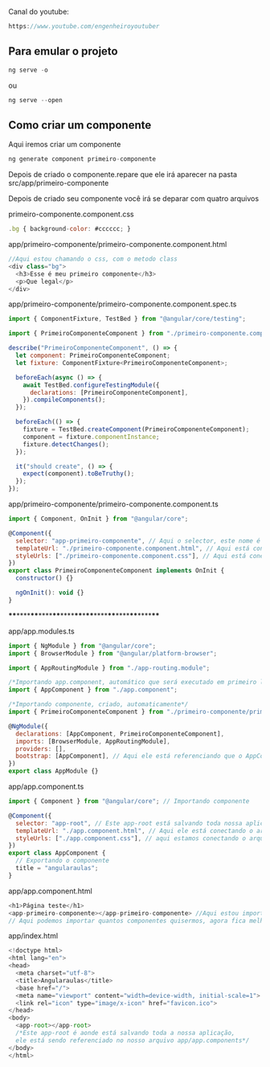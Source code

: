 Canal do youtube:

```js
https://www.youtube.com/engenheiroyoutuber
```

## Para emular o projeto

```js
ng serve -o
```

ou

```js
ng serve --open
```

## Como criar um componente

Aqui iremos criar um componente

```js
ng generate component primeiro-componente
```

Depois de criado o componente.repare que ele irá aparecer na pasta
src/app/primeiro-componente

Depois de criado seu componente você irá se deparar com quatro arquivos

primeiro-componente.component.css

<!-- Estilização do componente em css -->

```js
.bg { background-color: #cccccc; }
```

app/primeiro-componente/primeiro-componente.component.html

<!-- Aqui irá conter o Html -->

```js
//Aqui estou chamando o css, com o metodo class
<div class="bg">
  <h3>Esse é meu primeiro componente</h3>
  <p>Que legal</p>
</div>
```

app/primeiro-componente/primeiro-componente.component.spec.ts

<!-- Aqui contém os testes unitários do componente,
que também foi criado automático -->

```js
import { ComponentFixture, TestBed } from "@angular/core/testing";

import { PrimeiroComponenteComponent } from "./primeiro-componente.component";

describe("PrimeiroComponenteComponent", () => {
  let component: PrimeiroComponenteComponent;
  let fixture: ComponentFixture<PrimeiroComponenteComponent>;

  beforeEach(async () => {
    await TestBed.configureTestingModule({
      declarations: [PrimeiroComponenteComponent],
    }).compileComponents();
  });

  beforeEach(() => {
    fixture = TestBed.createComponent(PrimeiroComponenteComponent);
    component = fixture.componentInstance;
    fixture.detectChanges();
  });

  it("should create", () => {
    expect(component).toBeTruthy();
  });
});
```

app/primeiro-componente/primeiro-componente.component.ts

```js
import { Component, OnInit } from "@angular/core";

@Component({
  selector: "app-primeiro-componente", // Aqui o selector, este nome é qual irei importar depois o componente
  templateUrl: "./primeiro-componente.component.html", // Aqui está conectando o arquivo html
  styleUrls: ["./primeiro-componente.component.css"], // Aqui está conectando o arquivo css
})
export class PrimeiroComponenteComponent implements OnInit {
  constructor() {}

  ngOnInit(): void {}
}
```

**\*\***\*\*\*\***\*\***\*\*\*\***\*\***\*\*\*\***\*\***\***\*\***\*\*\*\***\*\***\*\*\*\***\*\***\*\*\*\***\*\***

app/app.modules.ts

```js
import { NgModule } from "@angular/core";
import { BrowserModule } from "@angular/platform-browser";

import { AppRoutingModule } from "./app-routing.module";

/*Importando app.component, automático que será executado em primeiro lugar*/
import { AppComponent } from "./app.component";

/*Importando componente, criado, automaticamente*/
import { PrimeiroComponenteComponent } from "./primeiro-componente/primeiro-componente.component";

@NgModule({
  declarations: [AppComponent, PrimeiroComponenteComponent],
  imports: [BrowserModule, AppRoutingModule],
  providers: [],
  bootstrap: [AppComponent], // Aqui ele está referenciando que o AppComponent será o primeiro arquivo a ser executado
})
export class AppModule {}
```

app/app.component.ts

```js
import { Component } from "@angular/core"; // Importando componente

@Component({
  selector: "app-root", // Este app-root está salvando toda nossa aplicação, no arquivo inde.html, que foi criado automático também
  templateUrl: "./app.component.html", // Aqui ele está conectando o arquivo html, este arquivo que será renderizado em primeiro lugar e dentro dele que vamos importar os componetes que criamos
  styleUrls: ["./app.component.css"], // aqui estamos conectando o arquivo css, a estilização do nosso html, deste proprio componente que está sendo renderizado em primeiro lugar
})
export class AppComponent {
  // Exportando o componente
  title = "angularaulas";
}
```

app/app.component.html

```js
<h1>Página teste</h1>
<app-primeiro-componente></app-primeiro-componente> //Aqui estou importando o componente app/primeiro-componente/primeiro-componente.component.ts, selector: "app-primeiro-componente", o nome do selector, é este nome que estamos importando
// Aqui podemos importar quantos componentes quisermos, agora fica melhor a visualização dos componentes criados e assim melhor a manutenção e também podemos reutilizar os componentes assim deixando nosso código menor.
```

app/index.html

```js
<!doctype html>
<html lang="en">
<head>
  <meta charset="utf-8">
  <title>Angularaulas</title>
  <base href="/">
  <meta name="viewport" content="width=device-width, initial-scale=1">
  <link rel="icon" type="image/x-icon" href="favicon.ico">
</head>
<body>
  <app-root></app-root>
  /*Este app-root é aonde está salvando toda a nossa aplicação,
  ele está sendo referenciado no nosso arquivo app/app.components*/
</body>
</html>
```
